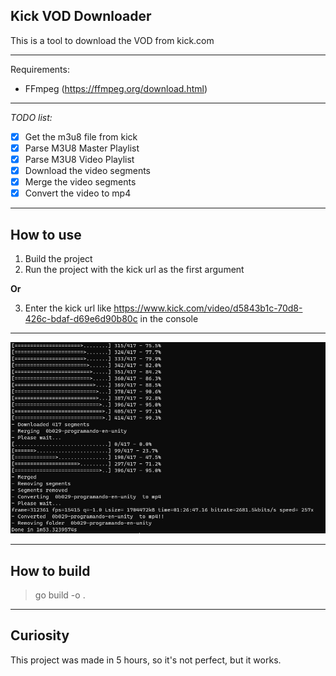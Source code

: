 ## Kick VOD Downloader

This is a tool to download the VOD from kick.com

---

Requirements:

- FFmpeg (https://ffmpeg.org/download.html)

---

_TODO list:_

- [x] Get the m3u8 file from kick
- [x] Parse M3U8 Master Playlist
- [x] Parse M3U8 Video Playlist
- [x] Download the video segments
- [x] Merge the video segments
- [x] Convert the video to mp4
---

## How to use

1. Build the project
2. Run the project with the kick url as the first argument

__Or__

3. Enter the kick url like https://www.kick.com/video/d5843b1c-70d8-426c-bdaf-d69e6d90b80c in the console

---

![Image](terminal.png)

---

## How to build

> go build -o .
> 

---

## Curiosity

This project was made in 5 hours, so it's not perfect, but it works.